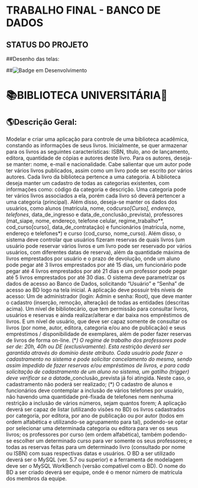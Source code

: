 # **TRABALHO FINAL - BANCO DE DADOS**
## STATUS DO PROJETO

##Desenho das telas:

##![Badge em Desenvolvimento](https://img.shields.io/badge/STATUS-EM%20DESENVOLVIMENTO%20-yellow)
# 📚BIBLIOTECA UNIVERSITÁRIA📖

## 🌎Descrição Geral:

Modelar e criar uma aplicação para controle de uma biblioteca acadêmica, constando as informações de seus livros. Inicialmente, se quer armazenar para os livros as seguintes características: ISBN, título, ano de lançamento, editora, quantidade de cópias e autores deste livro. Para os autores, deseja-se manter: nome, e-mail e nacionalidade. Cabe salientar que um autor pode ter vários livros publicados, assim como um livro pode ser escrito por vários autores. Cada livro da biblioteca pertence a uma categoria. A biblioteca deseja manter um cadastro de todas as categorias existentes, com informações como: código da categoria e descrição. Uma categoria pode ter vários livros associados a ela, porém cada livro só deverá pertencer a uma categoria (principal). Além disso, deseja-se manter os dados dos usuários, como alunos (matrícula, nome, cod*curso[Curso], endereço, telefones*, data_de_ingresso e data_de_conclusão_prevista), professores (mat_siape, nome, endereço, telefone celular, regime_trabalho\*\*, cod_curso[curso], data_de_contratação) e funcionários (matrícula, nome, endereço e telefones*) e curso (cod_curso, nome_curso). Além disso, o sistema deve controlar que usuários fizeram reservas de quais livros (um usuário pode reservar vários livros e um livro pode ser reservado por vários usuários, com diferentes datas de reserva), além da quantidade máxima de livros emprestados por usuário e o prazo de devolução, onde um aluno pode pegar até 3 livros emprestados por até 15 dias, um funcionário pode pegar até 4 livros emprestados por até 21 dias e um professor pode pegar até 5 livros emprestados por até 30 dias. O sistema deve parametrizar os dados de acesso ao Banco de Dados, solicitando “Usuário” e “Senha” de acesso ao BD logo na tela inicial. A aplicação deve possuir três níveis de acesso: Um de administrador (login: Admin e senha: Root), que deve manter o cadastro (inserção, remoção, alteração) de todas as entidades (descritas acima). Um nível de bibliotecário, que tem permissão para consultar livros, usuários e reservas e ainda realizar/alterar e dar baixa nos empréstimos de livros. E um nível de usuário, que deve ser capaz somente de consultar os livros (por nome, autor, editora, categoria e/ou ano de publicação) e seus empréstimos / disponibilidade de exemplares, além de poder fazer reservas de livros de forma on-line. (\**) O regime de trabalho dos professores pode ser de: 20h, 40h ou DE (exclusivamente). Esta restrição deverá ser garantida através do domínio deste atributo. Cada usuário pode fazer o cadastramento no sistema e pode solicitar cancelamento do mesmo, sendo assim impedido de fazer reservas e/ou empréstimos de livros, e para cada solicitação de cadastramento de um aluno no sistema, um gatilho (trigger) deve verificar se a data*de_conclusão_prevista já foi atingida. Neste caso, o cadastramento não poderá ser realizado; (*) O cadastro de alunos e funcionários deve contemplar a inclusão de vários telefones por usuário, não havendo uma quantidade pré-fixada de telefones nem nenhuma restrição a inclusão de vários números, sejam quantos forem; A aplicação deverá ser capaz de listar (utilizando visões no BD) os livros cadastrados por categoria, por editora, por ano de publicação ou por autor (todos em ordem alfabética e utilizando-se agrupamento para tal), podendo-se optar por selecionar uma determinada categoria ou editora para ver os seus livros; os professores por curso (em ordem alfabética), também podendo-se escolher um determinado curso para ver somente os seus professores; e todas as reservas feitas para um determinado livro (consultado por nome ou ISBN) com suas respectivas datas e usuários. O BD a ser utilizado deverá ser o MySQL (ver. 5.7 ou superior) e a ferramenta de modelagem deve ser o MySQL WorkBench (versão compatível com o BD). O nome do BD a ser criado deverá ser equipe<Num>, onde <Num> é o menor número de matrícula dos membros da equipe.
